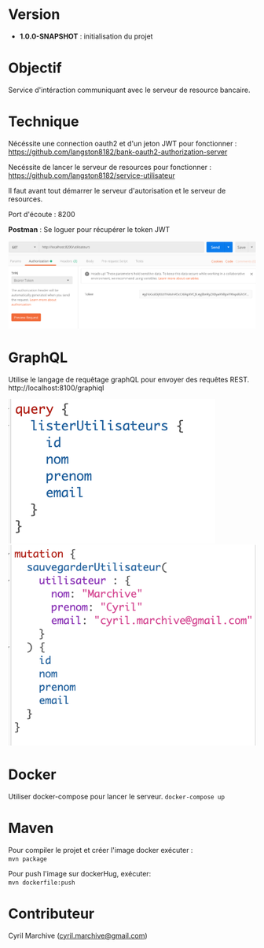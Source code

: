 # Version

- **1.0.0-SNAPSHOT** : initialisation du projet

# Objectif

Service d'intéraction communiquant avec le serveur de resource bancaire.

# Technique

Nécéssite une connection oauth2 et d'un jeton JWT pour fonctionner :
https://github.com/langston8182/bank-oauth2-authorization-server

Necéssite de lancer le serveur de resources pour fonctionner :
https://github.com/langston8182/service-utilisateur

Il faut avant tout démarrer le serveur d'autorisation et le serveur de resources.

Port d'écoute : 8200

**Postman** :
Se loguer pour récupérer le token JWT

![postman](images/postman.png)

# GraphQL

Utilise le langage de requêtage graphQL pour envoyer des requêtes REST.
http://localhost:8100/graphiql

![graphql](images/graphql.png)
\
![graphql](images/graphql2.png)

# Docker

Utiliser docker-compose pour lancer le serveur.
`docker-compose up`

# Maven

Pour compiler le projet et créer l'image docker exécuter :
\
`mvn package`

Pour push l'image sur dockerHug, exécuter:
\
`mvn dockerfile:push`

# Contributeur

Cyril Marchive (cyril.marchive@gmail.com)
